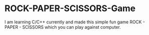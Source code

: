 # ROCK-PAPER-SCISSORS-Game
I am learning C/C++ currently and made this simple fun game ROCK - PAPER - SCISSORS which you can play against computer. 
